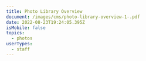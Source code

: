 ```yaml
---
title: Photo Library Overview
document: /images/cms/photo-library-overview-1-.pdf
date: 2022-08-23T19:24:05.395Z
isMobile: false
topics:
  - photos
userTypes:
  - staff
---
```

